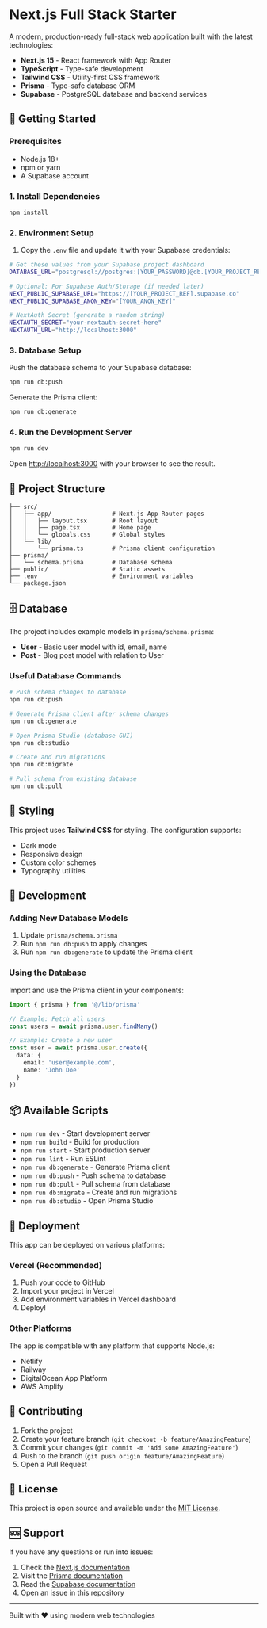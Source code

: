 # Next.js Full Stack Starter

A modern, production-ready full-stack web application built with the latest technologies:

- **Next.js 15** - React framework with App Router
- **TypeScript** - Type-safe development
- **Tailwind CSS** - Utility-first CSS framework
- **Prisma** - Type-safe database ORM
- **Supabase** - PostgreSQL database and backend services

## 🚀 Getting Started

### Prerequisites

- Node.js 18+ 
- npm or yarn
- A Supabase account

### 1. Install Dependencies

```bash
npm install
```

### 2. Environment Setup

1. Copy the `.env` file and update it with your Supabase credentials:

```bash
# Get these values from your Supabase project dashboard
DATABASE_URL="postgresql://postgres:[YOUR_PASSWORD]@db.[YOUR_PROJECT_REF].supabase.co:5432/postgres?schema=public"

# Optional: For Supabase Auth/Storage (if needed later)
NEXT_PUBLIC_SUPABASE_URL="https://[YOUR_PROJECT_REF].supabase.co"
NEXT_PUBLIC_SUPABASE_ANON_KEY="[YOUR_ANON_KEY]"

# NextAuth Secret (generate a random string)
NEXTAUTH_SECRET="your-nextauth-secret-here"
NEXTAUTH_URL="http://localhost:3000"
```

### 3. Database Setup

Push the database schema to your Supabase database:

```bash
npm run db:push
```

Generate the Prisma client:

```bash
npm run db:generate
```

### 4. Run the Development Server

```bash
npm run dev
```

Open [http://localhost:3000](http://localhost:3000) with your browser to see the result.

## 📁 Project Structure

```
├── src/
│   ├── app/                 # Next.js App Router pages
│   │   ├── layout.tsx       # Root layout
│   │   ├── page.tsx         # Home page
│   │   └── globals.css      # Global styles
│   └── lib/
│       └── prisma.ts        # Prisma client configuration
├── prisma/
│   └── schema.prisma        # Database schema
├── public/                  # Static assets
├── .env                     # Environment variables
└── package.json
```

## 🗄️ Database

The project includes example models in `prisma/schema.prisma`:

- **User** - Basic user model with id, email, name
- **Post** - Blog post model with relation to User

### Useful Database Commands

```bash
# Push schema changes to database
npm run db:push

# Generate Prisma client after schema changes
npm run db:generate

# Open Prisma Studio (database GUI)
npm run db:studio

# Create and run migrations
npm run db:migrate

# Pull schema from existing database
npm run db:pull
```

## 🎨 Styling

This project uses **Tailwind CSS** for styling. The configuration supports:

- Dark mode
- Responsive design
- Custom color schemes
- Typography utilities

## 🔧 Development

### Adding New Database Models

1. Update `prisma/schema.prisma`
2. Run `npm run db:push` to apply changes
3. Run `npm run db:generate` to update the Prisma client

### Using the Database

Import and use the Prisma client in your components:

```typescript
import { prisma } from '@/lib/prisma'

// Example: Fetch all users
const users = await prisma.user.findMany()

// Example: Create a new user
const user = await prisma.user.create({
  data: {
    email: 'user@example.com',
    name: 'John Doe'
  }
})
```

## 📦 Available Scripts

- `npm run dev` - Start development server
- `npm run build` - Build for production
- `npm run start` - Start production server
- `npm run lint` - Run ESLint
- `npm run db:generate` - Generate Prisma client
- `npm run db:push` - Push schema to database
- `npm run db:pull` - Pull schema from database
- `npm run db:migrate` - Create and run migrations
- `npm run db:studio` - Open Prisma Studio

## 🚀 Deployment

This app can be deployed on various platforms:

### Vercel (Recommended)

1. Push your code to GitHub
2. Import your project in Vercel
3. Add environment variables in Vercel dashboard
4. Deploy!

### Other Platforms

The app is compatible with any platform that supports Node.js:
- Netlify
- Railway
- DigitalOcean App Platform
- AWS Amplify

## 🤝 Contributing

1. Fork the project
2. Create your feature branch (`git checkout -b feature/AmazingFeature`)
3. Commit your changes (`git commit -m 'Add some AmazingFeature'`)
4. Push to the branch (`git push origin feature/AmazingFeature`)
5. Open a Pull Request

## 📝 License

This project is open source and available under the [MIT License](LICENSE).

## 🆘 Support

If you have any questions or run into issues:

1. Check the [Next.js documentation](https://nextjs.org/docs)
2. Visit the [Prisma documentation](https://www.prisma.io/docs/)
3. Read the [Supabase documentation](https://supabase.com/docs)
4. Open an issue in this repository

---

Built with ❤️ using modern web technologies
